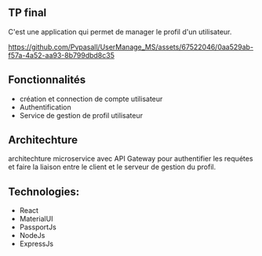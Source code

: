 ## TP final

C'est une application qui permet de manager le profil d'un utilisateur.

https://github.com/Pvpasall/UserManage_MS/assets/67522046/0aa529ab-f57a-4a52-aa93-8b799dbd8c35

## Fonctionnalités

- création et connection de compte utilisateur
- Authentification
- Service de gestion de profil utilisateur

## Architechture

architechture microservice avec API Gateway pour authentifier les requétes et faire la liaison entre le client et le serveur de gestion du profil.

## Technologies:

- React
- MaterialUI
- PassportJs
- NodeJs
- ExpressJs
